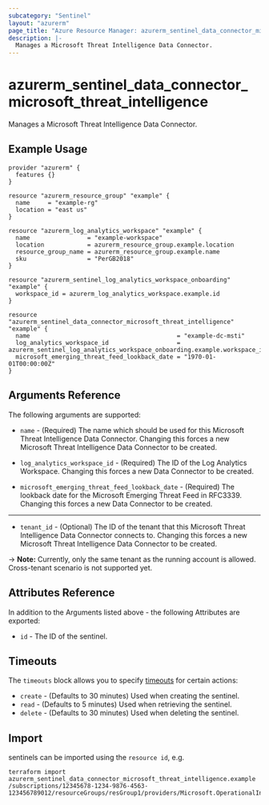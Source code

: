 ```yaml
---
subcategory: "Sentinel"
layout: "azurerm"
page_title: "Azure Resource Manager: azurerm_sentinel_data_connector_microsoft_threat_intelligence"
description: |-
  Manages a Microsoft Threat Intelligence Data Connector.
---
```


# azurerm_sentinel_data_connector_microsoft_threat_intelligence

Manages a Microsoft Threat Intelligence Data Connector.

## Example Usage

```hcl
provider "azurerm" {
  features {}
}

resource "azurerm_resource_group" "example" {
  name     = "example-rg"
  location = "east us"
}

resource "azurerm_log_analytics_workspace" "example" {
  name                = "example-workspace"
  location            = azurerm_resource_group.example.location
  resource_group_name = azurerm_resource_group.example.name
  sku                 = "PerGB2018"
}

resource "azurerm_sentinel_log_analytics_workspace_onboarding" "example" {
  workspace_id = azurerm_log_analytics_workspace.example.id
}

resource "azurerm_sentinel_data_connector_microsoft_threat_intelligence" "example" {
  name                                         = "example-dc-msti"
  log_analytics_workspace_id                   = azurerm_sentinel_log_analytics_workspace_onboarding.example.workspace_id
  microsoft_emerging_threat_feed_lookback_date = "1970-01-01T00:00:00Z"
}
```

## Arguments Reference

The following arguments are supported:

* `name` - (Required) The name which should be used for this Microsoft Threat Intelligence Data Connector. Changing this forces a new Microsoft Threat Intelligence Data Connector to be created.

* `log_analytics_workspace_id` - (Required) The ID of the Log Analytics Workspace. Changing this forces a new Data Connector to be created.

* `microsoft_emerging_threat_feed_lookback_date` - (Required) The lookback date for the Microsoft Emerging Threat Feed in RFC3339. Changing this forces a new Data Connector to be created.

---

* `tenant_id` - (Optional) The ID of the tenant that this Microsoft Threat Intelligence Data Connector connects to. Changing this forces a new Microsoft Threat Intelligence Data Connector to be created.

-> **Note:** Currently, only the same tenant as the running account is allowed. Cross-tenant scenario is not supported yet.


## Attributes Reference

In addition to the Arguments listed above - the following Attributes are exported: 

* `id` - The ID of the sentinel.

## Timeouts

The `timeouts` block allows you to specify [timeouts](https://www.terraform.io/language/resources/syntax#operation-timeouts) for certain actions:

* `create` - (Defaults to 30 minutes) Used when creating the sentinel.
* `read` - (Defaults to 5 minutes) Used when retrieving the sentinel.
* `delete` - (Defaults to 30 minutes) Used when deleting the sentinel.

## Import

sentinels can be imported using the `resource id`, e.g.

```shell
terraform import azurerm_sentinel_data_connector_microsoft_threat_intelligence.example /subscriptions/12345678-1234-9876-4563-123456789012/resourceGroups/resGroup1/providers/Microsoft.OperationalInsights/workspaces/workspace1/providers/Microsoft.SecurityInsights/dataConnectors/dc1
```
